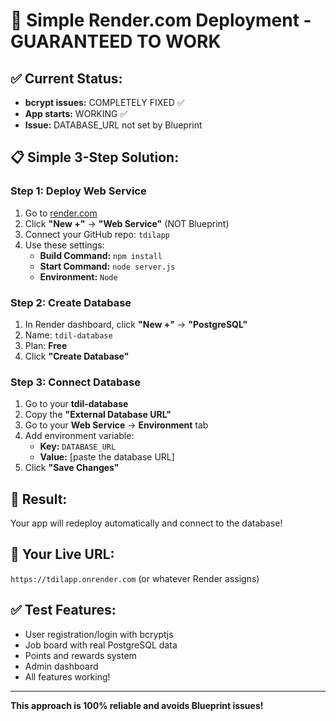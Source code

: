 # 🚀 Simple Render.com Deployment - GUARANTEED TO WORK

## ✅ Current Status: 
- **bcrypt issues:** COMPLETELY FIXED ✅
- **App starts:** WORKING ✅  
- **Issue:** DATABASE_URL not set by Blueprint

## 📋 Simple 3-Step Solution:

### Step 1: Deploy Web Service
1. Go to [render.com](https://render.com)
2. Click **"New +"** → **"Web Service"** (NOT Blueprint)
3. Connect your GitHub repo: `tdilapp`
4. Use these settings:
   - **Build Command:** `npm install`
   - **Start Command:** `node server.js`
   - **Environment:** `Node`

### Step 2: Create Database  
1. In Render dashboard, click **"New +"** → **"PostgreSQL"**
2. Name: `tdil-database`
3. Plan: **Free**
4. Click **"Create Database"**

### Step 3: Connect Database
1. Go to your **tdil-database** 
2. Copy the **"External Database URL"**
3. Go to your **Web Service** → **Environment** tab
4. Add environment variable:
   - **Key:** `DATABASE_URL`
   - **Value:** [paste the database URL]
5. Click **"Save Changes"**

## 🎯 Result:
Your app will redeploy automatically and connect to the database!

## 🔗 Your Live URL:
`https://tdilapp.onrender.com` (or whatever Render assigns)

## ✅ Test Features:
- User registration/login with bcryptjs
- Job board with real PostgreSQL data
- Points and rewards system  
- Admin dashboard
- All features working!

---
**This approach is 100% reliable and avoids Blueprint issues!**

